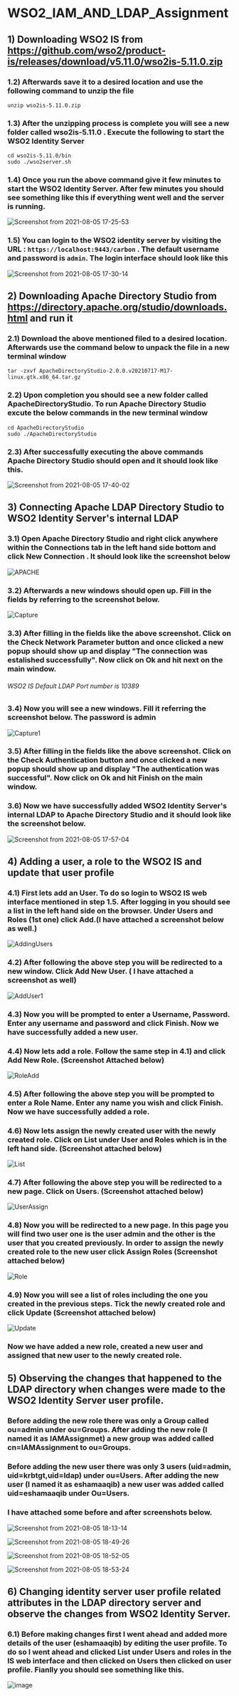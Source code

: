 # WSO2_IAM_AND_LDAP_Assignment

## 1) Downloading WSO2 IS from https://github.com/wso2/product-is/releases/download/v5.11.0/wso2is-5.11.0.zip

### 1.2) Afterwards save it to a desired location and use the following command to unzip the file

```
unzip wso2is-5.11.0.zip
```

### 1.3) After the unzipping process is complete you will see a new folder called wso2is-5.11.0 . Execute the following to start the WSO2 Identity Server

```
cd wso2is-5.11.0/bin
sudo ./wso2server.sh
```

### 1.4) Once you run the above command give it few minutes to start the WSO2 Identity Server. After few minutes you should see something like this if everything went well and the server is running.

![Screenshot from 2021-08-05 17-25-53](https://user-images.githubusercontent.com/75664650/128346054-4a16ad25-d63f-4f6e-8eb6-0bbb72667bed.png)

### 1.5) You can login to the WSO2 identity server by visiting the URL : ```https://localhost:9443/carbon``` . The default username and password is ```admin```. The login interface should look like this

![Screenshot from 2021-08-05 17-30-14](https://user-images.githubusercontent.com/75664650/128346405-bd4c1cdb-59cb-4de4-9df5-2cef67d958d4.png)

## 2) Downloading Apache Directory Studio from https://directory.apache.org/studio/downloads.html and run it

### 2.1) Download the above mentioned filed to a desired location. Afterwards use the command below to unpack the file in a new terminal window

```
tar -zxvf ApacheDirectoryStudio-2.0.0.v20210717-M17-linux.gtk.x86_64.tar.gz
```

### 2.2) Upon completion you should see a new folder called ApacheDirectoryStudio. To run Apache Directory Studio excute the below commands in the new terminal window

```
cd ApacheDirectoryStudio
sudo ./ApacheDirectoryStudio
```

### 2.3) After successfully executing the above commands Apache Directory Studio should open and it should look like this.

![Screenshot from 2021-08-05 17-40-02](https://user-images.githubusercontent.com/75664650/128347569-76fa8e80-347d-40c3-b0bb-2d0d33244c04.png)

## 3) Connecting Apache LDAP Directory Studio to WSO2 Identity Server's internal LDAP

### 3.1) Open Apache Directory Studio and right click anywhere within the Connections tab in the left hand side bottom and click New Connection . It should look like the screenshot below

![APACHE](https://user-images.githubusercontent.com/75664650/128348405-1c8698ab-f4a5-40c0-a41d-8f68d5285dd6.png)

### 3.2) Afterwards a new windows should open up. Fill in the fields by referring to the screenshot below. 

![Capture](https://user-images.githubusercontent.com/75664650/128348732-e8ea0cf7-0f73-4c26-99cc-ea3da1829d67.PNG)

### 3.3) After filling in the fields like the above screenshot. Click on the Check Network Parameter button and once clicked a new popup should show up and display "The connection was estalished successfully". Now click on Ok and hit next on the main window.

###### WSO2 IS Default LDAP Port number is 10389

### 3.4) Now you will see a new windows. Fill it referring the screenshot below. The password is admin

![Capture1](https://user-images.githubusercontent.com/75664650/128349294-0c451655-c839-4714-8127-0964993db507.PNG)

### 3.5) After filling in the fields like the above screenshot. Click on the Check Authentication button and once clicked a new popup should show up and display "The authentication was successful". Now click on Ok and hit Finish on the main window.

### 3.6) Now we have successfully added WSO2 Identity Server's internal LDAP to Apache Directory Studio and it should look like the screenshot below.

![Screenshot from 2021-08-05 17-57-04](https://user-images.githubusercontent.com/75664650/128349765-3307207e-06fd-468e-892a-e2d631334f72.png)

## 4) Adding a user, a role to the WSO2 IS and update that user profile 

### 4.1) First lets add an User. To do so login to WSO2 IS web interface mentioned in step 1.5. After logging in you should see a list in the left hand side on the browser. Under Users and Roles (1st one) click Add.(I have attached a screenshot below as well.)

![AddingUsers](https://user-images.githubusercontent.com/75664650/128352404-a9205779-0bd3-44a9-90d8-6f0364bb3da6.png)

### 4.2) After following the above step you will be redirected to a new window. Click Add New User. ( I have attached a screenshot as well)

![AddUser1](https://user-images.githubusercontent.com/75664650/128352822-f8cd052b-ebef-40e1-ba91-8ecaa8efea07.png)

### 4.3) Now you will be prompted to enter a Username, Password. Enter any username and password and click Finish. Now we have successfully added a new user.

### 4.4) Now lets add a role. Follow the same step in 4.1) and click Add New Role. (Screenshot Attached below)

![RoleAdd](https://user-images.githubusercontent.com/75664650/128353459-b48a2916-237b-4626-86c8-82b24f192b20.png)

### 4.5) After following the above step you will be prompted to enter a Role Name. Enter any name you wish and click Finish. Now we have successfully added a role.

### 4.6) Now lets assign the newly created user with the newly created role. Click on List under User and Roles which is in the left hand side. (Screenshot attached below)

![List](https://user-images.githubusercontent.com/75664650/128353909-bcdac48c-277a-49df-9498-894a531bf862.png)

### 4.7) After following the above step you will be redirected to a new page. Click on Users. (Screenshot attached below)

![UserAssign](https://user-images.githubusercontent.com/75664650/128354100-bba8fd1c-c66d-4ae7-81d5-26d9940e603d.png)

### 4.8) Now you will be redirected to a new page. In this page you will find two user one is the user admin and the other is the user that you created previously. In order to assign the newly created role to the new user click Assign Roles (Screenshot attached below)

![Role](https://user-images.githubusercontent.com/75664650/128354489-e232461f-617b-4b3c-9bea-14396c29349c.png)

### 4.9) Now you will see a list of roles including the one you created in the previous steps. Tick the newly created role and click Update (Screenshot attached below)

![Update](https://user-images.githubusercontent.com/75664650/128355004-257cd5a3-7543-45a3-99c4-528fc3cc0e76.png)

### Now we have added a new role, created a new user and assigned that new user to the newly created role.

## 5) Observing the changes that happened to the LDAP directory when changes were made to the WSO2 Identity Server user profile.

### Before adding the new role there was only a Group called ou=admin under ou=Groups. After adding the new role (I named it as IAMAssignmet) a new group was added called cn=IAMAssignment to ou=Groups.

### Before adding the new user there was only 3 users (uid=admin, uid=krbtgt,uid=ldap) under ou=Users. After adding the new user (I named it as eshamaaqib) a new user was added called uid=eshamaaqib under Ou=Users.

### I have attached some before and after screenshots below.

![Screenshot from 2021-08-05 18-13-14](https://user-images.githubusercontent.com/75664650/128356579-8a47e19f-dcf6-4b94-ac0a-186be4da24dd.png)

![Screenshot from 2021-08-05 18-49-26](https://user-images.githubusercontent.com/75664650/128356748-c4c98a7a-ade0-43d2-a7f4-7c9180380033.png)

![Screenshot from 2021-08-05 18-52-05](https://user-images.githubusercontent.com/75664650/128357124-883699dd-2016-4c33-ae8f-26884bb22c96.png)

![Screenshot from 2021-08-05 18-53-24](https://user-images.githubusercontent.com/75664650/128357270-c1892ddb-cc22-4777-a13e-ab996cd015e6.png)


## 6) Changing identity server user profile related attributes in the LDAP directory server and observe the changes from WSO2 Identity Server.

### 6.1) Before making changes first I went ahead and added more details of the user (eshamaaqib) by editing the user profile. To do so I went ahead and clicked List under Users and roles in the IS web interface and then clicked on Users then clicked on user profile. Fianlly you should see something like this.

![image](https://user-images.githubusercontent.com/75664650/128358068-ac1edd12-a701-4b02-bfdb-3fa687d18ad1.png)


